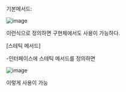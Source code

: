 기본메서드: 

![image](https://user-images.githubusercontent.com/108928206/185146640-a35fb9c0-2ec4-4478-9f86-bbd484926cc8.png)

이런식으로 정의하면 구현체에서도 사용이 가능하다.

[스테틱 메서드]

-인터페이스에 스테틱 메서드를 정의하면

![image](https://user-images.githubusercontent.com/108928206/185146781-d03c6902-7d34-4a91-85ab-ab6d7629f8de.png)

이렇게 사용이 가능

